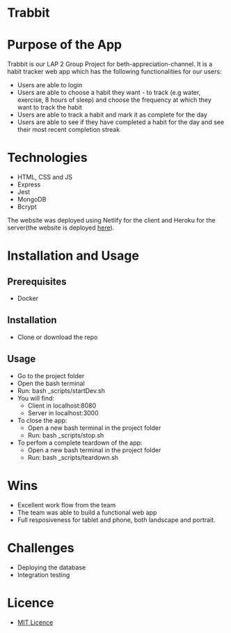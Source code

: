 # Trabbit
# Purpose of the App
Trabbit is our LAP 2 Group Project for beth-appreciation-channel. It is a habit tracker web app which has the following functionalities for our users:
- Users are able to login
- Users are able to choose a habit they want - to track (e.g water, exercise, 8 hours of sleep) and choose the frequency at which they want to track the habit
- Users are able to track a habit and mark it as complete for the day
- Users are able to see if they have completed a habit for the day and see their most recent completion streak

# Technologies
- HTML, CSS and JS
- Express
- Jest
- MongoDB
- Bcrypt

The website was deployed using Netlify for the client and Heroku for the server(the website is deployed [here](https://trabbit-server.herokuapp.com/)).

# Installation and Usage
## Prerequisites
- Docker
## Installation 
- Clone or download the repo
## Usage
- Go to the project folder
- Open the bash terminal
- Run: bash _scripts/startDev.sh
- You will find:
    - Client in localhost:8080
    - Server in localhost:3000
- To close the app:
    - Open a new bash terminal in the project folder
    - Run: bash _scripts/stop.sh
- To perfom a complete teardown of the app:
    - Open a new bash terminal in the project folder
    - Run: bash _scripts/teardown.sh

# Wins
- Excellent work flow from the team
- The team was able to build a functional web app
- Full resposiveness for tablet and phone, both landscape and portrait.

# Challenges
- Deploying the database
- Integration testing 

# Licence
- [MIT Licence](https://opensource.org/licenses/mit-license.php)